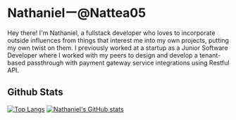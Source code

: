 # Nathanielー@Nattea05
Hey there! I'm Nathaniel, a fullstack developer who loves to incorporate outside influences from things that interest me into my own projects, putting my own twist on them. I previously worked at a startup as a Junior Software Developer where I worked with my peers to design and develop a tenant-based passthrough with payment gateway service integrations using Restful API.

## Github Stats
[![Top Langs](https://github-readme-stats.vercel.app/api/top-langs/?username=Nattea05&theme=tokyonight)](https://github.com/anuraghazra/github-readme-stats)
[![Nathaniel's GitHub stats](https://github-readme-stats.vercel.app/api?username=Nattea05&theme=tokyonight)](https://github.com/anuraghazra/github-readme-stats)
